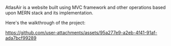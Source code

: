 AtlasAir is a website built using MVC framework and other operations based upon MERN stack and its implementation.

Here's the walkthrough of the project:

https://github.com/user-attachments/assets/95a277e9-a2eb-4f41-91af-ada7bcf99289


